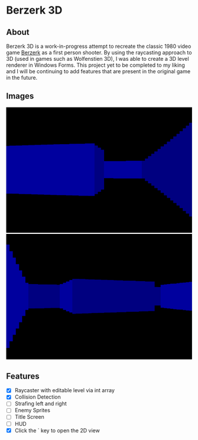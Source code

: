 # Berzerk 3D
## About
Berzerk 3D is a work-in-progress attempt to recreate the classic 1980 video game [Berzerk](https://en.wikipedia.org/wiki/Berzerk_(video_game)/) as a first person shooter. By using the raycasting approach to 3D (used in games such as Wolfenstien 3D), I was able to create a 3D level renderer in Windows Forms. This project yet to be completed to my liking and I will be continuing to add features that are present in the original game in the future.
## Images
<img src="screenshot1.png" width="503" /> <img src="screenshot2.png" width="503" />
## Features
- [x] Raycaster with editable level via int array
- [x] Collision Detection
- [ ] Strafing left and right
- [ ] Enemy Sprites
- [ ] Title Screen
- [ ] HUD
- [x] Click the \` key to open the 2D view
